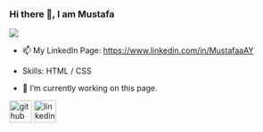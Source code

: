 
### Hi there 👋, I am Mustafa
![](https://arturssmirnovs.github.io/github-profile-readme-generator/images/banner.png)

- 📫 My LinkedIn Page: https://www.linkedin.com/in/MustafaaAY
- Skills:  HTML / CSS

- 🔭 I’m currently working on this page. 


[<img src='https://cdn.jsdelivr.net/npm/simple-icons@3.0.1/icons/github.svg' alt='github' height='40'>](https://github.com/MustafaaAY)  [<img src='https://cdn.jsdelivr.net/npm/simple-icons@3.0.1/icons/linkedin.svg' alt='linkedin' height='40'>](https://www.linkedin.com/in/MustafaaAY/)  

